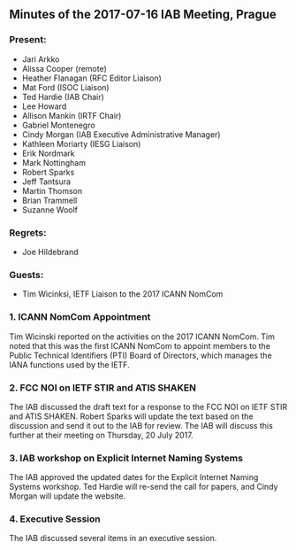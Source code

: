 
Minutes of the 2017-07-16 IAB Meeting, Prague
---------------------------------------------


### Present:


* Jari Arkko
* Alissa Cooper (remote)
* Heather Flanagan (RFC Editor Liaison)
* Mat Ford (ISOC Liaison)
* Ted Hardie (IAB Chair)
* Lee Howard
* Allison Mankin (IRTF Chair)
* Gabriel Montenegro
* Cindy Morgan (IAB Executive Administrative Manager)
* Kathleen Moriarty (IESG Liaison)
* Erik Nordmark
* Mark Nottingham
* Robert Sparks
* Jeff Tantsura
* Martin Thomson
* Brian Trammell
* Suzanne Woolf


### Regrets:


* Joe Hildebrand


### Guests:


* Tim Wicinksi, IETF Liaison to the 2017 ICANN NomCom


### 1. ICANN NomCom Appointment


Tim Wicinski reported on the activities on the 2017 ICANN NomCom. Tim noted that this was the first ICANN NomCom to appoint members to the Public Technical Identifiers (PTI) Board of Directors, which manages the IANA functions used by the IETF.


### 2. FCC NOI on IETF STIR and ATIS SHAKEN


The IAB discussed the draft text for a response to the FCC NOI on IETF STIR and ATIS SHAKEN. Robert Sparks will update the text based on the discussion and send it out to the IAB for review. The IAB will discuss this further at their meeting on Thursday, 20 July 2017.


### 3. IAB workshop on Explicit Internet Naming Systems


The IAB approved the updated dates for the Explicit Internet Naming Systems workshop. Ted Hardie will re-send the call for papers, and Cindy Morgan will update the website.


### 4. Executive Session


The IAB discussed several items in an executive session.


